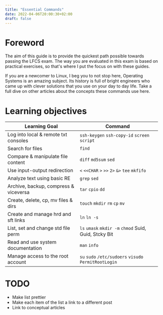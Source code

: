 ```yaml
---
title: "Essential Commands"
date: 2022-04-06T20:00:30+02:00
draft: false
---
```


# Foreword

The aim of this guide is to provide the quickest path possible towards passing the LFCS exam.
The way you are evaluated in this exam is based on practical exercises, so that's where I put the
focus on with these guides.

If you are a newcomer to Linux, I beg you to not stop here, Operating Systems is an amazing subject.
Its history is full of bright engineers who came up with clever solutions that you use on your day to day life. Take a full dive on other articles about the concepts these commands use here.

# Learning objectives

| Learning Goal      | Command     |
| ------------------ | ----------- |
| Log into local & remote txt consoles   | `ssh-keygen` `ssh-copy-id` `screen` `script`   |
| Search for files                       | `find`                                         |
| Compare & manipulate file content      | `diff` `md5sum`  `sed`                         |
| Use input-output redirection           | `<` `<<CHAR` `>` `>>` `2>` `&>` `tee` `mkfifo` |   
| Analyze text using basic RE            | `grep` `sed`                                   |
| Archive, backup, compress & viceversa  | `tar` `cpio` `dd`                              |
| Create, delete, cp, mv files & dirs    | `touch` `mkdir` `rm` `cp` `mv`                 |
| Create and manage hrd and sft links    | `ln` `ln -s`                                   |
| List, set and change std file perm     | `ls` `umask` `mkdir -m` `chmod` Suid, Guid, Stcky Bit | 
| Read and use system documentation      | `man` `info`                                          |
| Manage access to the root account      | `su` `sudo` `/etc/sudoers` `visudo` `PermitRootLogin` |

# TODO

* Make list prettier
* Make each item of the list a link to a different post
* Link to conceptual articles
